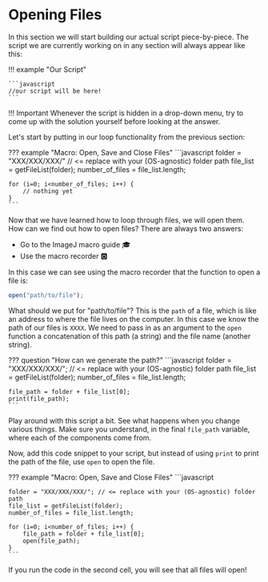 # Opening Files

In this section we will start building our actual script piece-by-piece. The
script we are currently working on in any section will always appear like this:

!!! example "Our Script"

    ```javascript
    //our script will be here!
    ```

!!! Important
    Whenever the script is hidden in a drop-down menu, try to come up with the
    solution yourself before looking at the answer.

Let's start by putting in our loop functionality from the previous section:

??? example "Macro: Open, Save and Close Files"
    ```javascript
    folder = "XXX/XXX/XXX/" // <= replace with your (OS-agnostic) folder path
    file_list = getFileList(folder);
    number_of_files = file_list.length;

    for (i=0; i<number_of_files; i++) {
        // nothing yet
    }
    ```

Now that we have learned how to loop through files, we will open them. How can
we find out how to open files? There are always two answers:

* Go to the ImageJ macro guide :mortar_board:
* Use the macro recorder :o2:

In this case we can see using the macro recorder that the function to open a
file is:

```javascript
open("path/to/file");
```

What should we put for "path/to/file"? This is the `path` of a file, which is
like an address to where the file lives on the computer. In this case we know
the path of our files is `XXXX`. We need to pass in as an argument to the `open`
function a concatenation of this path (a string) and the file name (another
string).

??? question "How can we generate the path?"
    ```javascript
    folder = "XXX/XXX/XXX/"; // <= replace with your (OS-agnostic) folder path
    file_list = getFileList(folder);
    number_of_files = file_list.length;

    file_path = folder + file_list[0];
    print(file_path);
    ```

Play around with this script a bit. See what happens when you change various
things. Make sure you understand, in the final `file_path` variable, where each
of the components come from.

Now, add this code snippet to your script, but instead of using `print` to
print the path of the file, use `open` to open the file.

??? example "Macro: Open, Save and Close Files"
    ```javascript

    folder = "XXX/XXX/XXX/"; // <= replace with your (OS-agnostic) folder path
    file_list = getFileList(folder);
    number_of_files = file_list.length;

    for (i=0; i<number_of_files; i++) {
        file_path = folder + file_list[0];
        open(file_path);
    }
    ```

If you run the code in the second cell, you will see that all files will open!
